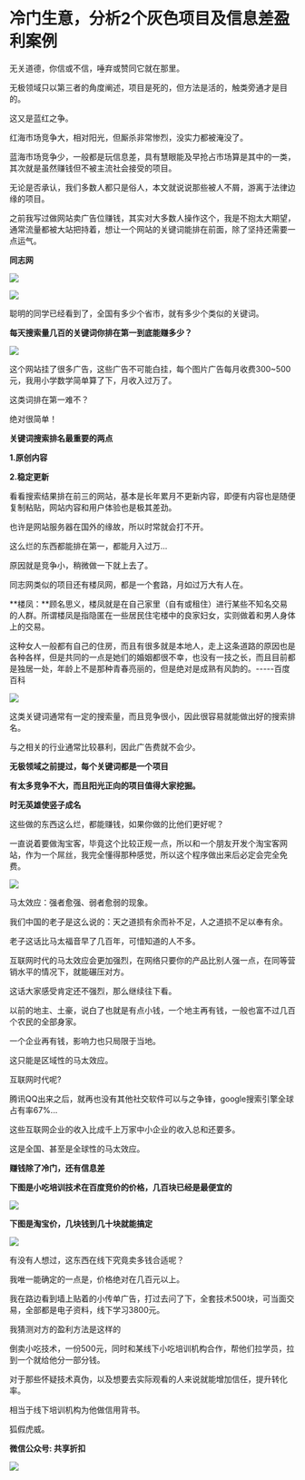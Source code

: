 # 冷门生意，分析2个灰色项目及信息差盈利案例
无关道德，你信或不信，唾弃或赞同它就在那里。

无极领域只以第三者的角度阐述，项目是死的，但方法是活的，触类旁通才是目的。

这又是蓝红之争。

红海市场竞争大，相对阳光，但厮杀非常惨烈，没实力都被淹没了。

蓝海市场竞争少，一般都是玩信息差，具有慧眼能及早抢占市场算是其中的一类，其次就是虽然赚钱但不被主流社会接受的项目。

无论是否承认，我们多数人都只是俗人，本文就说说那些被人不屑，游离于法律边缘的项目。

之前我写过做网站卖广告位赚钱，其实对大多数人操作这个，我是不抱太大期望，通常流量都被大站把持着，想让一个网站的关键词能排在前面，除了坚持还需要一点运气。

**同志网**

![](http://mmbiz.qpic.cn/mmbiz_jpg/Obj5dfbvdgd6brFAzFN3ADdbbLBygvaqfgPj1gyV5ZPEpjaLvfwJib3NPIDPgKhAxzIDFWzdiaTYBX6uZpqibLcWQ/0?wx_fmt=jpeg)

![](http://mmbiz.qpic.cn/mmbiz_jpg/Obj5dfbvdgd6brFAzFN3ADdbbLBygvaqk8LqztRXAWmE8OGUIgZacB73dG3EE3ibCnQDyFMkmLibf3aFyibOuoESg/0?wx_fmt=jpeg)

聪明的同学已经看到了，全国有多少个省市，就有多少个类似的关键词。

**每天搜索量几百的关键词你排在第一到底能赚多少？**


![](http://mmbiz.qpic.cn/mmbiz_jpg/Obj5dfbvdgd6brFAzFN3ADdbbLBygvaqv6AvianxvWGVapRoE9vxAMj8m48K6phDnyUJEuPPkZ0hrprAic6nPVVQ/0?wx_fmt=jpeg)

这个网站挂了很多广告，这些广告不可能白挂，每个图片广告每月收费300~500元，我用小学数学简单算了下，月收入过万了。

这类词排在第一难不？

绝对很简单！

**关键词搜索排名最重要的两点**

**1.原创内容**

**2.稳定更新**


看看搜索结果排在前三的网站，基本是长年累月不更新内容，即便有内容也是随便复制粘贴，网站内容和用户体验也是极其差劲。

也许是网站服务器在国外的缘故，所以时常就会打不开。

这么烂的东西都能排在第一，都能月入过万...

原因就是竞争小，稍微做一下就上去了。

同志网类似的项目还有楼凤网，都是一个套路，月如过万大有人在。

**楼凤：**顾名思义，楼凤就是在自己家里（自有或租住）进行某些不知名交易的人群。所谓楼凤是指隐匿在一些居民住宅楼中的良家妇女，实则做着和男人身体上的交易。

这种女人一般都有自己的住房，而且有很多就是本地人，走上这条道路的原因也是各种各样，但是共同的一点是她们的婚姻都很不幸，也没有一技之长，而且目前都是独居一处，年龄上不是那种青春亮丽的，但是绝对是成熟有风韵的。-----百度百科

![](http://mmbiz.qpic.cn/mmbiz_jpg/Obj5dfbvdgd6brFAzFN3ADdbbLBygvaqzqOKGVfB2ONEfyapfHb8I9d4dodx3W03xDaia9kibhYqeEug66SE0VAA/0?wx_fmt=jpeg)

这类关键词通常有一定的搜索量，而且竞争很小，因此很容易就能做出好的搜索排名。

与之相关的行业通常比较暴利，因此广告费就不会少。

**无极领域之前提过，每个关键词都是一个项目**


**有太多竞争不大，而且阳光正向的项目值得大家挖掘。**


**时无英雄使竖子成名**


这些做的东西这么烂，都能赚钱，如果你做的比他们更好呢？

一直说着要做淘宝客，毕竟这个比较正规一点，所以和一个朋友开发个淘宝客网站，作为一个屌丝，我完全懂得那种感觉，所以这个程序做出来后必定会完全免费。

![](http://mmbiz.qpic.cn/mmbiz_jpg/Obj5dfbvdgd6brFAzFN3ADdbbLBygvaqhS8ulVUWudpXibZ0akSvW3H3k3G4ZMcqnovncId57qpd0kDN380KDOQ/0?wx_fmt=jpeg)

马太效应：强者愈强、弱者愈弱的现象。

我们中国的老子是这么说的：天之道损有余而补不足，人之道损不足以奉有余。

老子这话比马太福音早了几百年，可惜知道的人不多。

互联网时代的马太效应会更加强烈，在网络只要你的产品比别人强一点，在同等营销水平的情况下，就能碾压对方。

这话大家感受肯定还不强烈，那么继续往下看。

以前的地主、土豪，说白了也就是有点小钱，一个地主再有钱，一般也富不过几百个农民的全部身家。

一个企业再有钱，影响力也只局限于当地。

这只能是区域性的马太效应。

互联网时代呢?

腾讯QQ出来之后，就再也没有其他社交软件可以与之争锋，google搜索引擎全球占有率67%...

这些互联网企业的收入比成千上万家中小企业的收入总和还要多。

这是全国、甚至是全球性的马太效应。

**赚钱除了冷门，还有信息差**


**下图是小吃培训技术在百度竞价的价格，几百块已经是最便宜的**


![](http://mmbiz.qpic.cn/mmbiz_jpg/Obj5dfbvdgd6brFAzFN3ADdbbLBygvaqP5ykbfD6vEcS8HQTB36XDD1kTLOZv03DvQicnhKwynBYn9CF4kVltkw/0?wx_fmt=jpeg)

**下图是淘宝价，几块钱到几十块就能搞定**


![](http://mmbiz.qpic.cn/mmbiz_jpg/Obj5dfbvdgd6brFAzFN3ADdbbLBygvaqnKnBicqKlAfcXI6yiaUZybQzpOic9CweqcD9hg7530J39OdQNtSUlxPDQ/0?wx_fmt=jpeg)

有没有人想过，这东西在线下究竟卖多钱合适呢？

我唯一能确定的一点是，价格绝对在几百元以上。

我在路边看到墙上贴着的小传单广告，打过去问了下，全套技术500块，可当面交易，全部都是电子资料，线下学习3800元。

我猜测对方的盈利方法是这样的

倒卖小吃技术，一份500元，同时和某线下小吃培训机构合作，帮他们拉学员，拉到一个就给他分一部分钱。

对于那些怀疑技术真伪，以及想要去实际观看的人来说就能增加信任，提升转化率。

相当于线下培训机构为他做信用背书。

狐假虎威。


**微信公众号: 共享折扣**

![](http://ou8u8dsau.bkt.clouddn.com/17-8-6/3303492.jpg)


